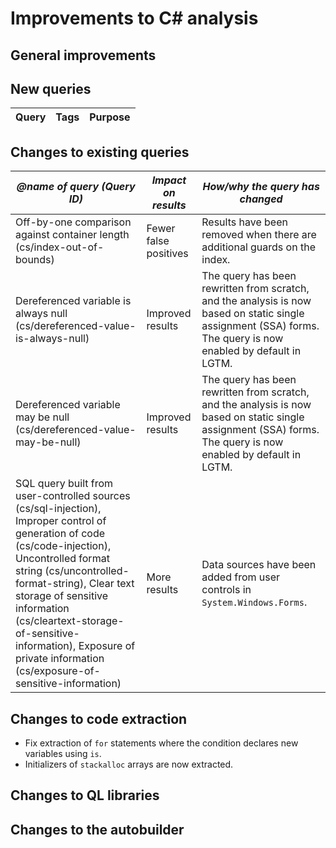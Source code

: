 # Improvements to C# analysis

## General improvements

## New queries

| **Query**                   | **Tags**  | **Purpose**                                                        |
|-----------------------------|-----------|--------------------------------------------------------------------|

## Changes to existing queries

| *@name of query (Query ID)*  | *Impact on results*    | *How/why the query has changed*   |
|------------------------------|------------------------|-----------------------------------|
| Off-by-one comparison against container length (cs/index-out-of-bounds) | Fewer false positives | Results have been removed when there are additional guards on the index. |
| Dereferenced variable is always null (cs/dereferenced-value-is-always-null) | Improved results | The query has been rewritten from scratch, and the analysis is now based on static single assignment (SSA) forms. The query is now enabled by default in LGTM. |
| Dereferenced variable may be null (cs/dereferenced-value-may-be-null) | Improved results | The query has been rewritten from scratch, and the analysis is now based on static single assignment (SSA) forms. The query is now enabled by default in LGTM. |
| SQL query built from user-controlled sources (cs/sql-injection), Improper control of generation of code (cs/code-injection), Uncontrolled format string (cs/uncontrolled-format-string), Clear text storage of sensitive information (cs/cleartext-storage-of-sensitive-information), Exposure of private information (cs/exposure-of-sensitive-information) | More results | Data sources have been added from user controls in `System.Windows.Forms`. |
 
## Changes to code extraction

* Fix extraction of `for` statements where the condition declares new variables using `is`.
* Initializers of `stackalloc` arrays are now extracted.

## Changes to QL libraries

## Changes to the autobuilder
